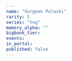 ```yaml
---
name: "Surgeon Pulaski"
rarity: 5
series: "tng"
memory_alpha: ""
bigbook_tier:
events:
in_portal:
published: false
---
```


